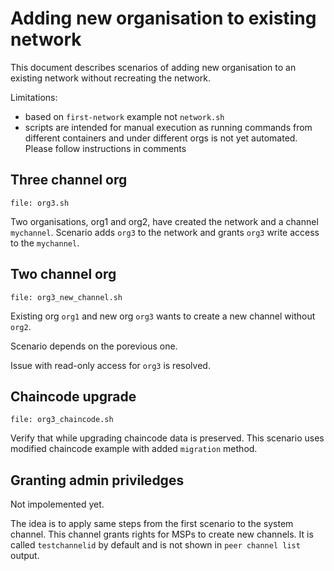# Adding new organisation to existing network

This document describes scenarios of adding new organisation to an existing
network without recreating the network.

Limitations:

- based on `first-network` example not `network.sh`
- scripts are intended for manual execution as running commands from different
  containers and under different orgs is not yet automated. Please follow
  instructions in comments

## Three channel org

`file: org3.sh`

Two organisations, org1 and org2, have created the network and a channel
`mychannel`. Scenario adds `org3` to the network and grants `org3` write access
to the `mychannel`.

## Two channel org

`file: org3_new_channel.sh` 

Existing org `org1` and new org `org3` wants to create a new channel without
`org2`.

Scenario depends on the porevious one.

Issue with read-only access for `org3` is resolved.

## Chaincode upgrade

`file: org3_chaincode.sh`

Verify that while upgrading chaincode data is preserved. This scenario uses
modified chaincode example with added `migration` method.

## Granting admin priviledges

Not impolemented yet.

The idea is to apply same steps from the first scenario to the system channel.
This channel grants rights for MSPs to create new channels. It is called
`testchannelid` by default and is not shown in `peer channel list` output.

